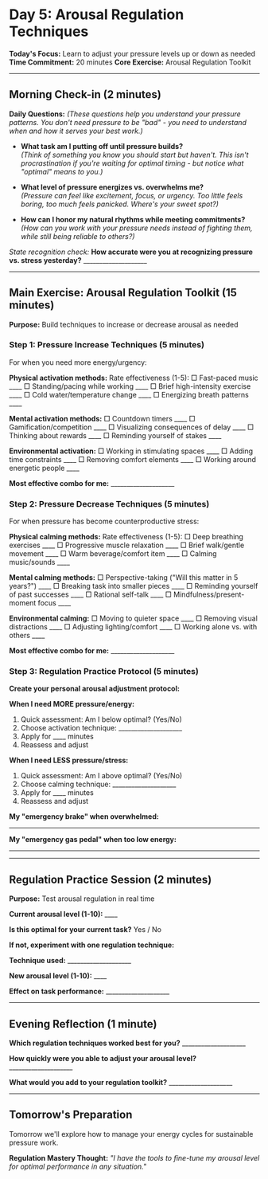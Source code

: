 # Day 5: Arousal Regulation Techniques

**Today's Focus:** Learn to adjust your pressure levels up or down as needed
**Time Commitment:** 20 minutes
**Core Exercise:** Arousal Regulation Toolkit

---

## Morning Check-in (2 minutes)

**Daily Questions:** *(These questions help you understand your pressure patterns. You don't need pressure to be "bad" - you need to understand when and how it serves your best work.)*

- **What task am I putting off until pressure builds?**  
  *(Think of something you know you should start but haven't. This isn't procrastination if you're waiting for optimal timing - but notice what "optimal" means to you.)*

- **What level of pressure energizes vs. overwhelms me?**  
  *(Pressure can feel like excitement, focus, or urgency. Too little feels boring, too much feels panicked. Where's your sweet spot?)*

- **How can I honor my natural rhythms while meeting commitments?**  
  *(How can you work with your pressure needs instead of fighting them, while still being reliable to others?)*

*State recognition check:*
**How accurate were you at recognizing pressure vs. stress yesterday?** ____________________

---

## Main Exercise: Arousal Regulation Toolkit (15 minutes)

**Purpose:** Build techniques to increase or decrease arousal as needed

### Step 1: Pressure Increase Techniques (5 minutes)

For when you need more energy/urgency:

**Physical activation methods:**
Rate effectiveness (1-5):
□ Fast-paced music ____
□ Standing/pacing while working ____
□ Brief high-intensity exercise ____
□ Cold water/temperature change ____
□ Energizing breath patterns ____

**Mental activation methods:**
□ Countdown timers ____
□ Gamification/competition ____
□ Visualizing consequences of delay ____
□ Thinking about rewards ____
□ Reminding yourself of stakes ____

**Environmental activation:**
□ Working in stimulating spaces ____
□ Adding time constraints ____
□ Removing comfort elements ____
□ Working around energetic people ____

**Most effective combo for me:** ____________________

### Step 2: Pressure Decrease Techniques (5 minutes)

For when pressure has become counterproductive stress:

**Physical calming methods:**
Rate effectiveness (1-5):
□ Deep breathing exercises ____
□ Progressive muscle relaxation ____
□ Brief walk/gentle movement ____
□ Warm beverage/comfort item ____
□ Calming music/sounds ____

**Mental calming methods:**
□ Perspective-taking ("Will this matter in 5 years?") ____
□ Breaking task into smaller pieces ____
□ Reminding yourself of past successes ____
□ Rational self-talk ____
□ Mindfulness/present-moment focus ____

**Environmental calming:**
□ Moving to quieter space ____
□ Removing visual distractions ____
□ Adjusting lighting/comfort ____
□ Working alone vs. with others ____

**Most effective combo for me:** ____________________

### Step 3: Regulation Practice Protocol (5 minutes)

**Create your personal arousal adjustment protocol:**

**When I need MORE pressure/energy:**
1. Quick assessment: Am I below optimal? (Yes/No)
2. Choose activation technique: ____________________
3. Apply for ____ minutes
4. Reassess and adjust

**When I need LESS pressure/stress:**
1. Quick assessment: Am I above optimal? (Yes/No)  
2. Choose calming technique: ____________________
3. Apply for ____ minutes
4. Reassess and adjust

**My "emergency brake" when overwhelmed:**
____________________

**My "emergency gas pedal" when too low energy:**
____________________

---

## Regulation Practice Session (2 minutes)

**Purpose:** Test arousal regulation in real time

**Current arousal level (1-10):** ____

**Is this optimal for your current task?** Yes / No

**If not, experiment with one regulation technique:**

**Technique used:** ____________________

**New arousal level (1-10):** ____

**Effect on task performance:** ____________________

---

## Evening Reflection (1 minute)

**Which regulation techniques worked best for you?** ____________________

**How quickly were you able to adjust your arousal level?** ____________________

**What would you add to your regulation toolkit?** ____________________

---

## Tomorrow's Preparation
Tomorrow we'll explore how to manage your energy cycles for sustainable pressure work.

**Regulation Mastery Thought:**
*"I have the tools to fine-tune my arousal level for optimal performance in any situation."*